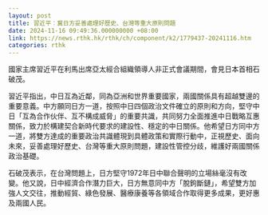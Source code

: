 ```yaml
---
layout: post
title: 習近平︰冀日方妥善處理好歷史、台灣等重大原則問題
date: 2024-11-16 09:49:36.000000000 +08:00
link: https://news.rthk.hk/rthk/ch/component/k2/1779437-20241116.htm
categories: rthk
---
```


國家主席習近平在利馬出席亞太經合組織領導人非正式會議期間，會見日本首相石破茂。

習近平指出，中日互為近鄰，同為亞洲和世界重要國家，兩國關係具有超越雙邊的重要意義。中方願同日方一道，按照中日四個政治文件確立的原則和方向，堅守中日「互為合作伙伴、互不構成威脅」的重要共識，共同努力全面推進中日戰略互惠關係，致力於構建契合新時代要求的建設性、穩定的中日關係。他希望日方同中方一道，將雙方達成的重要政治共識體現到具體政策和實際行動中，正視歷史、面向未來，妥善處理好歷史、台灣等重大原則問題，建設性管控分歧，維護好兩國關係政治基礎。

石破茂表示，在台灣問題上，日方堅守1972年日中聯合聲明的立場絲毫沒有改變。他又說，日中經濟合作潛力巨大，日方無意同中方「脫鉤斷鏈」，希望雙方加強人文交往，推動經貿、綠色發展、醫療康養等各領域合作取得更多成果，更好惠及兩國人民。
